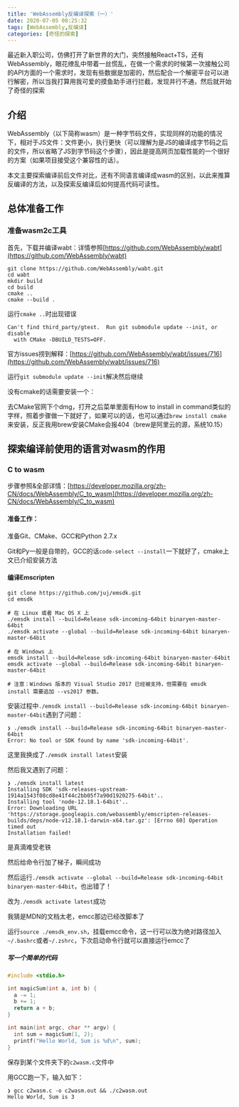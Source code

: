 ```yaml
---
title: 'WebAssembly反编译探索（一）'
date: 2020-07-05 08:25:32
tags: [WebAssembly,反编译]
categories: [奇怪的探索]
---
```


最近新入职公司，仿佛打开了新世界的大门，突然接触React+TS，还有WebAssembly，眼花缭乱中带着一丝慌乱，在做一个需求的时候第一次接触公司的API方面的一个需求时，发现有些数据是加密的，然后配合一个解密平台可以进行解密，所以当我打算用我可爱的摸鱼助手进行拦截，发现并行不通，然后就开始了奇怪的探索

<!-- more -->

## 介绍

WebAssembly（以下简称wasm）是一种字节码文件，实现同样的功能的情况下，相对于JS文件：文件更小，执行更快（可以理解为是JS的编译成字节码之后的文件，所以省略了JS到字节码这个步骤），因此是提高网页加载性能的一个很好的方案（如果项目接受这个兼容性的话）。

本文主要探索编译前后文件对比，还有不同语言编译成wasm的区别，以此来推算反编译的方法，以及探索反编译后如何提高代码可读性。

## 总体准备工作

### 准备wasm2c工具

首先，下载并编译wabt：详情参照[https://github.com/WebAssembly/wabt](https://github.com/WebAssembly/wabt)

```shell
git clone https://github.com/WebAssembly/wabt.git
cd wabt
mkdir build
cd build
cmake ..
cmake --build .
```

运行`cmake ..`时出现错误

```
Can't find third_party/gtest.  Run git submodule update --init, or disable
  with CMake -DBUILD_TESTS=OFF.
```

官方issues捞到解释：[https://github.com/WebAssembly/wabt/issues/716](https://github.com/WebAssembly/wabt/issues/716)

运行`git submodule update --init`解决然后继续

没有cmake的话需要安装一个：

去CMake官网下个dmg，打开之后菜单里面有How to install in command类似的字样，照着步骤做一下就好了，如果可以的话，也可以通过`brew install cmake`来安装，反正我用brew安装CMake会报404（brew是阿里云的源，系统10.15）

## 探索编译前使用的语言对wasm的作用

### C to wasm

步骤参照&全部详情：[https://developer.mozilla.org/zh-CN/docs/WebAssembly/C_to_wasm](https://developer.mozilla.org/zh-CN/docs/WebAssembly/C_to_wasm)

#### 准备工作：

准备Git、CMake、GCC和Python 2.7.x

Git和Py一般是自带的，GCC的话`code-select --install`一下就好了，cmake上文已介绍安装方法

#### 编译Emscripten

```shell
git clone https://github.com/juj/emsdk.git
cd emsdk

# 在 Linux 或者 Mac OS X 上
./emsdk install --build=Release sdk-incoming-64bit binaryen-master-64bit
./emsdk activate --global --build=Release sdk-incoming-64bit binaryen-master-64bit

# 在 Windows 上
emsdk install --build=Release sdk-incoming-64bit binaryen-master-64bit
emsdk activate --global --build=Release sdk-incoming-64bit binaryen-master-64bit

# 注意：Windows 版本的 Visual Studio 2017 已经被支持，但需要在 emsdk install 需要追加 --vs2017 参数。
```

安装过程中`./emsdk install --build=Release sdk-incoming-64bit binaryen-master-64bit`遇到了问题：

```shell
❯ ./emsdk install --build=Release sdk-incoming-64bit binaryen-master-64bit
Error: No tool or SDK found by name 'sdk-incoming-64bit'.
```

这里我换成了`./emsdk install latest`安装

然后我又遇到了问题：

```shell
❯ ./emsdk install latest
Installing SDK 'sdk-releases-upstream-1914a1543f08cd8e41f44c2bb05f7a90d1920275-64bit'..
Installing tool 'node-12.18.1-64bit'..
Error: Downloading URL 'https://storage.googleapis.com/webassembly/emscripten-releases-builds/deps/node-v12.18.1-darwin-x64.tar.gz': [Errno 60] Operation timed out
Installation failed!
```

是真滴难受老铁

然后给命令行加了梯子，瞬间成功

然后运行`./emsdk activate --global --build=Release sdk-incoming-64bit binaryen-master-64bit`，也出错了！

改为`./emsdk activate latest`成功

我猜是MDN的文档太老，emcc那边已经改脚本了

运行`source ./emsdk_env.sh`，挂载emcc命令，这一行可以改为绝对路径加入`~/.bashrc`或者`~/.zshrc`，下次启动命令行就可以直接运行emcc了

##### 写一个简单的代码

```c
#include <stdio.h>

int magicSum(int a, int b) {
  a -= 1;
  b += 1;
  return a + b;
}

int main(int argc, char ** argv) {
  int sum = magicSum(1, 2);
  printf("Hello World, Sum is %d\n", sum);
}
```

保存到某个文件夹下的`c2wasm.c`文件中

用GCC跑一下，输入如下：

```shell
❯ gcc c2wasm.c -o c2wasm.out && ./c2wasm.out
Hello World, Sum is 3
```

